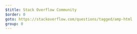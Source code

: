 ```yaml
---
$title: Stack Overflow Community
$order: 0
goto: https://stackoverflow.com/questions/tagged/amp-html
group: 0
---
```

